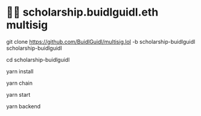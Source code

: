 # 🧑‍🎓 scholarship.buidlguidl.eth multisig

git clone https://github.com/BuidlGuidl/multisig.lol -b scholarship-buidlguidl scholarship-buidlguidl

cd scholarship-buidlguidl

yarn install

yarn chain

yarn start

yarn backend 
